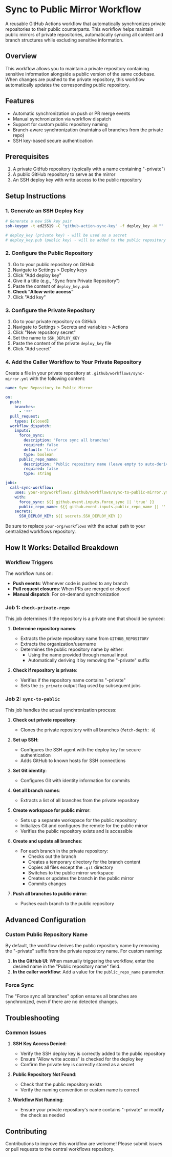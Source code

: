 # Sync to Public Mirror Workflow

A reusable GitHub Actions workflow that automatically synchronizes private repositories to their public counterparts. This workflow helps maintain public mirrors of private repositories, automatically syncing all content and branch structures while excluding sensitive information.

## Overview

This workflow allows you to maintain a private repository containing sensitive information alongside a public version of the same codebase. When changes are pushed to the private repository, this workflow automatically updates the corresponding public repository.

## Features

- Automatic synchronization on push or PR merge events
- Manual synchronization via workflow dispatch
- Support for custom public repository naming
- Branch-aware synchronization (maintains all branches from the private repo)
- SSH key-based secure authentication

## Prerequisites

1. A private GitHub repository (typically with a name containing "-private")
2. A public GitHub repository to serve as the mirror
3. An SSH deploy key with write access to the public repository

## Setup Instructions

### 1. Generate an SSH Deploy Key

```bash
# Generate a new SSH key pair
ssh-keygen -t ed25519 -C "github-action-sync-key" -f deploy_key -N ""

# deploy_key (private key) - will be used as a secret
# deploy_key.pub (public key) - will be added to the public repository
```

### 2. Configure the Public Repository

1. Go to your public repository on GitHub
2. Navigate to Settings > Deploy keys
3. Click "Add deploy key"
4. Give it a title (e.g., "Sync from Private Repository")
5. Paste the content of `deploy_key.pub`
6. **Check "Allow write access"**
7. Click "Add key"

### 3. Configure the Private Repository

1. Go to your private repository on GitHub
2. Navigate to Settings > Secrets and variables > Actions
3. Click "New repository secret"
4. Set the name to `SSH_DEPLOY_KEY`
5. Paste the content of the private `deploy_key` file
6. Click "Add secret"

### 4. Add the Caller Workflow to Your Private Repository

Create a file in your private repository at `.github/workflows/sync-mirror.yml` with the following content:

```yaml
name: Sync Repository to Public Mirror

on:
  push:
    branches:
      - '**'
  pull_request:
    types: [closed]
  workflow_dispatch:
    inputs:
      force_sync:
        description: 'Force sync all branches'
        required: false
        default: 'true'
        type: boolean
      public_repo_name:
        description: 'Public repository name (leave empty to auto-derive by removing "-private")'
        required: false
        type: string

jobs:
  call-sync-workflow:
    uses: your-org/workflows/.github/workflows/sync-to-public-mirror.yml@main
    with:
      force_sync: ${{ github.event.inputs.force_sync || 'true' }}
      public_repo_name: ${{ github.event.inputs.public_repo_name || '' }}
    secrets:
      SSH_DEPLOY_KEY: ${{ secrets.SSH_DEPLOY_KEY }}
```

Be sure to replace `your-org/workflows` with the actual path to your centralized workflows repository.

## How It Works: Detailed Breakdown

### Workflow Triggers

The workflow runs on:
- **Push events**: Whenever code is pushed to any branch
- **Pull request closures**: When PRs are merged or closed
- **Manual dispatch**: For on-demand synchronization

### Job 1: `check-private-repo`

This job determines if the repository is a private one that should be synced:

1. **Determine repository names**:
   - Extracts the private repository name from `GITHUB_REPOSITORY`
   - Extracts the organization/username
   - Determines the public repository name by either:
     - Using the name provided through manual input
     - Automatically deriving it by removing the "-private" suffix

2. **Check if repository is private**:
   - Verifies if the repository name contains "-private"
   - Sets the `is_private` output flag used by subsequent jobs

### Job 2: `sync-to-public`

This job handles the actual synchronization process:

1. **Check out private repository**:
   - Clones the private repository with all branches (`fetch-depth: 0`)

2. **Set up SSH**:
   - Configures the SSH agent with the deploy key for secure authentication
   - Adds GitHub to known hosts for SSH connections

3. **Set Git identity**:
   - Configures Git with identity information for commits

4. **Get all branch names**:
   - Extracts a list of all branches from the private repository

5. **Create workspace for public mirror**:
   - Sets up a separate workspace for the public repository
   - Initializes Git and configures the remote for the public mirror
   - Verifies the public repository exists and is accessible

6. **Create and update all branches**:
   - For each branch in the private repository:
     - Checks out the branch
     - Creates a temporary directory for the branch content
     - Copies all files except the `.git` directory
     - Switches to the public mirror workspace
     - Creates or updates the branch in the public mirror
     - Commits changes

7. **Push all branches to public mirror**:
   - Pushes each branch to the public repository

## Advanced Configuration

### Custom Public Repository Name

By default, the workflow derives the public repository name by removing the "-private" suffix from the private repository name. For custom naming:

1. **In the GitHub UI**: When manually triggering the workflow, enter the desired name in the "Public repository name" field.
2. **In the caller workflow**: Add a value for the `public_repo_name` parameter.

### Force Sync

The "Force sync all branches" option ensures all branches are synchronized, even if there are no detected changes.

## Troubleshooting

### Common Issues

1. **SSH Key Access Denied**:
   - Verify the SSH deploy key is correctly added to the public repository
   - Ensure "Allow write access" is checked for the deploy key
   - Confirm the private key is correctly stored as a secret

2. **Public Repository Not Found**:
   - Check that the public repository exists
   - Verify the naming convention or custom name is correct

3. **Workflow Not Running**:
   - Ensure your private repository's name contains "-private" or modify the check as needed

## Contributing

Contributions to improve this workflow are welcome! Please submit issues or pull requests to the central workflows repository.
